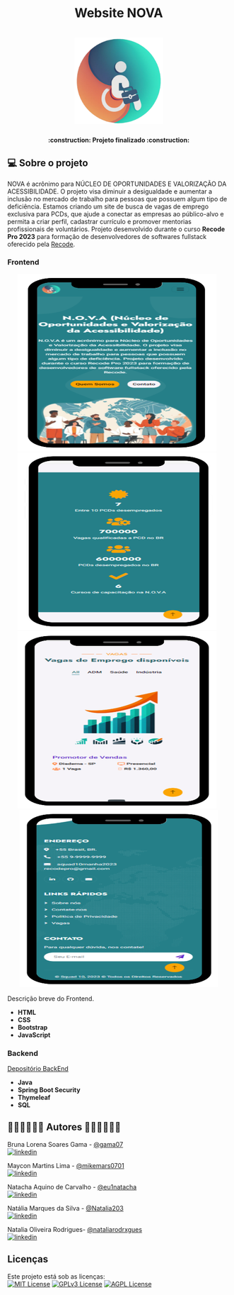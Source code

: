 <h1 align="center"> Website NOVA </h1> 

<h1 align="center">
      <img alt="logoNova" title="LOGONOVA" src="https://github.com/N-O-V-A-RecodePro2023/siteNOVA/blob/main/IMG/LogoNOVA.png" width="200vw"/>
</h1>

<h4 align="center"> :construction: Projeto finalizado :construction: </h4>

## 💻 Sobre o projeto

NOVA é acrônimo para NÚCLEO DE OPORTUNIDADES E VALORIZAÇÃO DA ACESSIBILIDADE. O projeto visa diminuir a desigualdade e aumentar a inclusão no mercado de trabalho para pessoas que possuem algum tipo de deficiência. 
Estamos criando um site de busca de vagas de emprego exclusiva para PCDs, que ajude a conectar as empresas ao público-alvo e permita a criar perfil, cadastrar currículo e promover mentorias profissionais de voluntários. 
Projeto desenvolvido durante o curso **Recode Pro 2023** para formação de desenvolvedores de softwares fullstack oferecido pela [Recode](https://recodepro.org.br).


### **Frontend**

<div align="center">
  <img src="https://github.com/N-O-V-A-RecodePro2023/site-NOVA/blob/main/img/1.png" alt="Descrição da Imagem 1" width="450" height="400">&nbsp;&nbsp;
  <img src="https://github.com/N-O-V-A-RecodePro2023/site-NOVA/blob/main/img/2.png" alt="Descrição da Imagem 2" width="450" height="400">&nbsp;&nbsp;
  <img src="https://github.com/N-O-V-A-RecodePro2023/site-NOVA/blob/main/img/3.png" alt="Descrição da Imagem 3 "width="450" height="400">&nbsp;&nbsp;
  <img src="https://github.com/N-O-V-A-RecodePro2023/site-NOVA/blob/main/img/4.png" alt="Descrição da Imagem 4" width="450" height="400">
</div>




Descrição breve do Frontend.

-   **HTML**
-   **CSS**
-   **Bootstrap**
-   **JavaScript**

### **Backend** 
[Depositório BackEnd](https://github.com/N-O-V-A-RecodePro2023/JavaSpringSecurity)

-   **Java**
-   **Spring Boot Security**
-   **Thymeleaf**
-   **SQL**


## 👩🏽‍💻👩🏽‍💻 Autores 👨🏽‍💻👩🏽‍💻

Bruna Lorena Soares Gama - [@gama07](https://www.github.com/gama07)
<br>
[![linkedin](https://img.shields.io/badge/linkedin-0A66C2?style=for-the-badge&logo=linkedin&logoColor=white)](https://www.linkedin.com/in/bruna-lorena-46819528a/)

Maycon Martins Lima - [@mikemars0701](https://www.github.com/mikemars0701)
<br>
[![linkedin](https://img.shields.io/badge/linkedin-0A66C2?style=for-the-badge&logo=linkedin&logoColor=white)](https://www.linkedin.com/in/maycon-martins-b1654023a/)

Natacha Aquino de Carvalho - [@eu1natacha](https://www.github.com/eu1natacha)
<br>
[![linkedin](https://img.shields.io/badge/linkedin-0A66C2?style=for-the-badge&logo=linkedin&logoColor=white)](https://www.linkedin.com/in/natacha-carvalho)

Natália Marques da Silva - [@Natalia203](https://www.github.com/Natalia203)
<br>
[![linkedin](https://img.shields.io/badge/linkedin-0A66C2?style=for-the-badge&logo=linkedin&logoColor=white)](https://www.linkedin.com/in/natália-marques-2a1763186/)

Natalia Oliveira Rodrigues- [@nataliarodrxgues](https://www.github.com/nataliarodrxgues)
<br>
[![linkedin](https://img.shields.io/badge/linkedin-0A66C2?style=for-the-badge&logo=linkedin&logoColor=white)](https://www.linkedin.com/in/nataliarodrxgues)

## Licenças

Este projeto está sob as licenças:
<br>
[![MIT License](https://img.shields.io/badge/License-MIT-green.svg)](https://choosealicense.com/licenses/mit/)
[![GPLv3 License](https://img.shields.io/badge/License-GPL%20v3-yellow.svg)](https://opensource.org/licenses/)
[![AGPL License](https://img.shields.io/badge/license-AGPL-blue.svg)](http://www.gnu.org/licenses/agpl-3.0)
